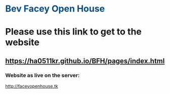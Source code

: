 
<h1 style = "color: #004D85;">Bev Facey Open House</h1>

<h1>Please use this link to get to the website</h1>
<h2><a href = "https://ha0511kr.github.io/BFH/pages/index.html">https://ha0511kr.github.io/BFH/pages/index.html</a></h2>

<h3>Website as live on the server:</h3>
<p><a href="http://faceyopenhouse.tk">http://faceyopenhouse.tk</a></p>
